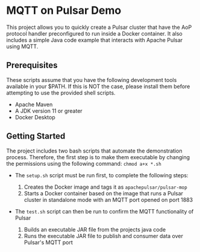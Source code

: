 # MQTT on Pulsar Demo

This project allows you to quickly create a Pulsar cluster that have the AoP protocol handler preconfigured to run inside a Docker container. It also includes a simple Java code example that interacts with Apache Pulsar using MQTT.

## Prerequisites 

These scripts assume that you have the following development tools available in your $PATH. If this is NOT the case, please install them before attempting to use the provided shell scripts.

- Apache Maven
- A JDK version 11 or greater
- Docker Desktop

## Getting Started
The project includes two bash scripts that automate the demonstration process. Therefore, the first step is to make them executable by changing the permissions using the following command: `chmod a+x *.sh`

- The `setup.sh` script must be run first, to complete the following steps:
  1. Creates the Docker image and tags it as `apachepulsar/pulsar-mop`
  2. Starts a Docker container based on the image that runs a Pulsar cluster in standalone mode with an MQTT port opened on port 1883

    
- The `test.sh` script can then be run to confirm the MQTT functionality of Pulsar
  1. Builds an executable JAR file from the projects java code
  2. Runs the executable JAR file to publish and consumer data over Pulsar's MQTT port



